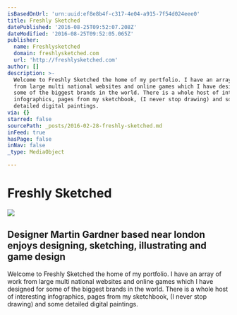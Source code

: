 ```yaml
---
isBasedOnUrl: 'urn:uuid:ef8e8b4f-c317-4e04-a915-7f54d024eee0'
title: Freshly Sketched
datePublished: '2016-08-25T09:52:07.208Z'
dateModified: '2016-08-25T09:52:05.065Z'
publisher:
  name: Freshlysketched
  domain: freshlysketched.com
  url: 'http://freshlysketched.com'
author: []
description: >-
  Welcome to Freshly Sketched the home of my portfolio. I have an array of work
  from large multi national websites and online games which I have designed for
  some of the biggest brands in the world. There is a whole host of interesting
  infographics, pages from my sketchbook, (I never stop drawing) and some
  detailed digital paintings.
via: {}
starred: false
sourcePath: _posts/2016-02-28-freshly-sketched.md
inFeed: true
hasPage: false
inNav: false
_type: MediaObject

---
```

# Freshly Sketched

<article style=""><img src="https://s3-us-west-2.amazonaws.com/the-grid-img/p/5142bd22c6276c1af4860f693623f82a120541d8.jpg" /><h1>Designer Martin Gardner based near london enjoys designing, sketching, illustrating and game design</h1><p>Welcome to Freshly Sketched the home of my portfolio. I have an array of work from large multi national websites and online games which I have designed for some of the biggest brands in the world. There is a whole host of interesting infographics, pages from my sketchbook, (I never stop drawing) and some detailed digital paintings.</p></article>